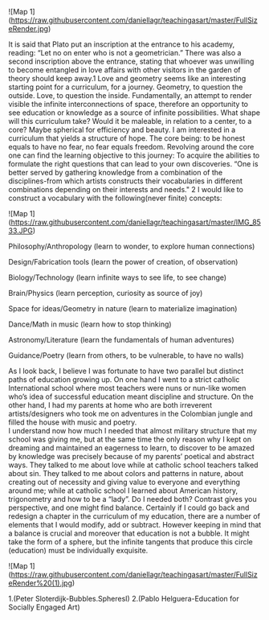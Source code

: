 
![Map 1] (https://raw.githubusercontent.com/daniellagr/teachingasart/master/FullSizeRender.jpg)

It is said that Plato put an inscription at the entrance to his academy, reading: “Let no on enter who is not a geometrician.” There was also a second inscription above the entrance, stating that whoever was unwilling to become entangled in love affairs with other visitors in the garden of theory should keep away.1 Love and geometry seems like an interesting starting point for a curriculum, for a journey. 
Geometry, to question the outside. Love, to question the inside. Fundamentally, an attempt to render visible the infinite interconnections of space, therefore an opportunity to see education or knowledge as a source of infinite possibilities. 
What shape will this curriculum take? Would it be maleable, in relation to a center, to a core? Maybe spherical for efficiency and beauty. I am interested in a curriculum that yields a structure of hope. 
The core being: to be honest equals to have no fear, no fear equals freedom. 
Revolving around the core one can find the learning objective to this journey: To acquire the abilities to formulate the right questions that can lead to your own discoveries. 
“One is better served by gathering knowledge from a combination of the disciplines-from which artists constructs their vocabularies in different combinations depending on their interests and needs." 2
I would like to construct a vocabulary with the following(never finite) concepts:

![Map 1] (https://raw.githubusercontent.com/daniellagr/teachingasart/master/IMG_8533.JPG)

Philosophy/Anthropology (learn to wonder, to explore human connections) 

Design/Fabrication tools (learn the power of creation, of observation) 

Biology/Technology (learn infinite ways to see life, to see change)

Brain/Physics (learn perception, curiosity as source of joy) 

Space for ideas/Geometry in nature (learn to materialize imagination) 

Dance/Math in music (learn how to stop thinking)

Astronomy/Literature (learn the fundamentals of human adventures)

Guidance/Poetry (learn from others, to be vulnerable, to have no walls)


As I look back, I believe I was fortunate to have two parallel but distinct paths of education growing up. On one hand I went to a strict catholic International school where most teachers were nuns or nun-like women who’s idea of successful education meant discipline and structure. On the other hand, I had my parents at home who are both irreverent artists/designers who took me on adventures in the Colombian jungle and filled the house with music and poetry.  
I understand now how much I needed that almost military structure that my school was giving me, but at the same time the only reason why I kept on dreaming and maintained an eagerness to learn, to discover to be amazed by knowledge was precisely because of my parents’ poetical and abstract ways. They talked to me about love while at catholic school teachers talked about sin. They talked to me about colors and patterns in nature, about creating out of necessity and giving value to everyone and everything around me; while at catholic school I learned about American history, trigonometry and how to be a “lady”. Do I needed both? Contrast gives you perspective, and one might find balance. 
Certainly if I could go back and redesign a chapter in the curriculum of my education, there are a number of elements that I would modify, add or subtract. However keeping in mind that a balance is crucial and moreover that education is not a bubble. It might take the form of a sphere, but the infinite tangents that produce this circle (education) must be individually exquisite. 

![Map 1] (https://raw.githubusercontent.com/daniellagr/teachingasart/master/FullSizeRender%20(1).jpg)

1.(Peter Sloterdijk-Bubbles.SpheresI)
2.(Pablo Helguera-Education for Socially Engaged Art)

